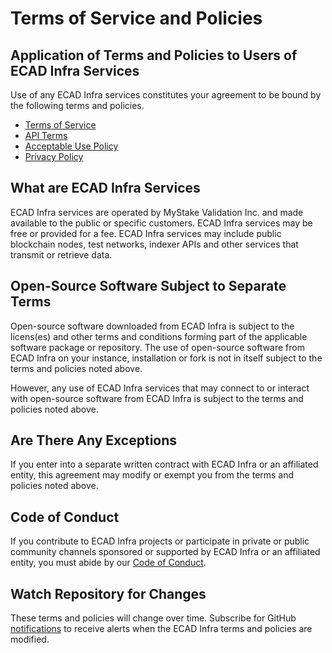 # Terms of Service and Policies

## Application of Terms and Policies to Users of ECAD Infra Services
Use of any ECAD Infra services constitutes your agreement to be bound by the following terms and policies.

- [Terms of Service](terms-of-service.md)
- [API Terms](api-terms.md)
- [Acceptable Use Policy](acceptable-use-policy.md)
- [Privacy Policy](privacy-policy.md)

## What are ECAD Infra Services
ECAD Infra services are operated by MyStake Validation Inc. and made available to the public or specific customers. ECAD Infra services may be free or provided for a fee. ECAD Infra services may include public blockchain nodes, test networks, indexer APIs and other services that transmit or retrieve data. 

## Open-Source Software Subject to Separate Terms
Open-source software downloaded from ECAD Infra is subject to the licens(es) and other terms and conditions forming part of the applicable software package or repository. The use of open-source software from ECAD Infra on your instance, installation or fork is not in itself subject to the terms and policies noted above.

However, any use of ECAD Infra services that may connect to or interact with open-source software from ECAD Infra is subject to the terms and policies noted above.

## Are There Any Exceptions
If you enter into a separate written contract with ECAD Infra or an affiliated entity, this agreement may modify or exempt you from the terms and policies noted above.

## Code of Conduct
If you contribute to ECAD Infra projects or participate in private or public community channels sponsored or supported by ECAD Infra or an affiliated entity, you must abide by our [Code of Conduct](code-of-conduct.md).

## Watch Repository for Changes
These terms and policies will change over time. Subscribe for GitHub [notifications](https://docs.github.com/en/account-and-profile/managing-subscriptions-and-notifications-on-github/setting-up-notifications/about-notifications) to receive alerts when the ECAD Infra terms and policies are modified. 

